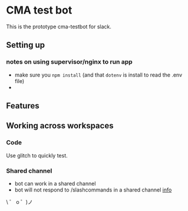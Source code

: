 # CMA test bot

This is the prototype cma-testbot for slack.


## Setting up

### notes on using supervisor/nginx to run app

* make sure you `npm install` (and that `dotenv` is install to read the .env file)
* 

## Features


## Working across workspaces
### Code
Use glitch to quickly test.
### Shared channel 
- bot can work in a shared channel
- bot will not respond to /slashcommands in a shared channel [info](https://slack.com/help/articles/115004151203-A-guide-to-shared-channels)

\ ゜ o ゜)ノ




